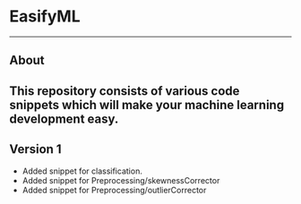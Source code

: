 # EasifyML
---
## About
This repository consists of various code snippets which will make your machine learning development easy.
---
## Version 1
  - Added snippet for classification.
  - Added snippet for Preprocessing/skewnessCorrector
  - Added snippet for Preprocessing/outlierCorrector
